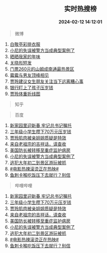 <div align="center"><h2>实时热搜榜</h2><h4>2024-02-12 14:12:01</h4></div>

> 微博  

1. [白敬亭彩排衣服](https://s.weibo.com/weibo?q=%E7%99%BD%E6%95%AC%E4%BA%AD%E5%BD%A9%E6%8E%92%E8%A1%A3%E6%9C%8D&t=31&band_rank=1&Refer=top)<br />
2. [小尼的失误被警方当成典型案例了](https://s.weibo.com/weibo?q=%23%E5%B0%8F%E5%B0%BC%E7%9A%84%E5%A4%B1%E8%AF%AF%E8%A2%AB%E8%AD%A6%E6%96%B9%E5%BD%93%E6%88%90%E5%85%B8%E5%9E%8B%E6%A1%88%E4%BE%8B%E4%BA%86%23&t=31&band_rank=2&Refer=top)<br />
3. [晒晒我家的年味](https://s.weibo.com/weibo?q=%23%E6%99%92%E6%99%92%E6%88%91%E5%AE%B6%E7%9A%84%E5%B9%B4%E5%91%B3%23&t=31&band_rank=3&Refer=top)<br />
4. [关晓彤短发](https://s.weibo.com/weibo?q=%23%E5%85%B3%E6%99%93%E5%BD%A4%E7%9F%AD%E5%8F%91%23&t=31&band_rank=4&Refer=top)<br />
5. [门票260元的山姆成南通最热景区](https://s.weibo.com/weibo?q=%23%E9%97%A8%E7%A5%A8260%E5%85%83%E7%9A%84%E5%B1%B1%E5%A7%86%E6%88%90%E5%8D%97%E9%80%9A%E6%9C%80%E7%83%AD%E6%99%AF%E5%8C%BA%23&t=31&band_rank=5&Refer=top)<br />
6. [霉霉与男友顶峰相见](https://s.weibo.com/weibo?q=%23%E9%9C%89%E9%9C%89%E4%B8%8E%E7%94%B7%E5%8F%8B%E9%A1%B6%E5%B3%B0%E7%9B%B8%E8%A7%81%23&t=31&band_rank=6&Refer=top)<br />
7. [贾玲建议女生朋友关注当下远离糟心事](https://s.weibo.com/weibo?q=%23%E8%B4%BE%E7%8E%B2%E5%BB%BA%E8%AE%AE%E5%A5%B3%E7%94%9F%E6%9C%8B%E5%8F%8B%E5%85%B3%E6%B3%A8%E5%BD%93%E4%B8%8B%E8%BF%9C%E7%A6%BB%E7%B3%9F%E5%BF%83%E4%BA%8B%23&t=31&band_rank=7&Refer=top)<br />
8. [银行盯上了孩子压岁钱](https://s.weibo.com/weibo?q=%23%E9%93%B6%E8%A1%8C%E7%9B%AF%E4%B8%8A%E4%BA%86%E5%AD%A9%E5%AD%90%E5%8E%8B%E5%B2%81%E9%92%B1%23&t=31&band_rank=8&Refer=top)<br />
9. [贾玲体重折线图](https://s.weibo.com/weibo?q=%23%E8%B4%BE%E7%8E%B2%E4%BD%93%E9%87%8D%E6%8A%98%E7%BA%BF%E5%9B%BE%23&t=31&band_rank=9&Refer=top)<br />

> 知乎  


> 百度  

1. [新家园里迎新春 牢记总书记嘱托](https://www.baidu.com/s?wd=%E6%96%B0%E5%AE%B6%E5%9B%AD%E9%87%8C%E8%BF%8E%E6%96%B0%E6%98%A5+%E7%89%A2%E8%AE%B0%E6%80%BB%E4%B9%A6%E8%AE%B0%E5%98%B1%E6%89%98&sa=fyb_news&rsv_dl=fyb_news)<br />
2. [三年级小学生攒下70万元压岁钱](https://www.baidu.com/s?wd=%E4%B8%89%E5%B9%B4%E7%BA%A7%E5%B0%8F%E5%AD%A6%E7%94%9F%E6%94%92%E4%B8%8B70%E4%B8%87%E5%85%83%E5%8E%8B%E5%B2%81%E9%92%B1&sa=fyb_news&rsv_dl=fyb_news)<br />
3. [贾玲肌肉被亲姐姐质疑是特效](https://www.baidu.com/s?wd=%E8%B4%BE%E7%8E%B2%E8%82%8C%E8%82%89%E8%A2%AB%E4%BA%B2%E5%A7%90%E5%A7%90%E8%B4%A8%E7%96%91%E6%98%AF%E7%89%B9%E6%95%88&sa=fyb_news&rsv_dl=fyb_news)<br />
4. [来自老祖宗的吉祥话，请查收](https://www.baidu.com/s?wd=%E6%9D%A5%E8%87%AA%E8%80%81%E7%A5%96%E5%AE%97%E7%9A%84%E5%90%89%E7%A5%A5%E8%AF%9D%EF%BC%8C%E8%AF%B7%E6%9F%A5%E6%94%B6&sa=fyb_news&rsv_dl=fyb_news)<br />
5. [美国防长被转移至重症监护病房](https://www.baidu.com/s?wd=%E7%BE%8E%E5%9B%BD%E9%98%B2%E9%95%BF%E8%A2%AB%E8%BD%AC%E7%A7%BB%E8%87%B3%E9%87%8D%E7%97%87%E7%9B%91%E6%8A%A4%E7%97%85%E6%88%BF&sa=fyb_news&rsv_dl=fyb_news)<br />
6. [小尼的失误被警方当成典型案例了](https://www.baidu.com/s?wd=%E5%B0%8F%E5%B0%BC%E7%9A%84%E5%A4%B1%E8%AF%AF%E8%A2%AB%E8%AD%A6%E6%96%B9%E5%BD%93%E6%88%90%E5%85%B8%E5%9E%8B%E6%A1%88%E4%BE%8B%E4%BA%86&sa=fyb_news&rsv_dl=fyb_news)<br />
7. [逃犯大年初二到景区游玩被抓](https://www.baidu.com/s?wd=%E9%80%83%E7%8A%AF%E5%A4%A7%E5%B9%B4%E5%88%9D%E4%BA%8C%E5%88%B0%E6%99%AF%E5%8C%BA%E6%B8%B8%E7%8E%A9%E8%A2%AB%E6%8A%93&sa=fyb_news&rsv_dl=fyb_news)<br />
8. [#电影热辣滚烫正在热映#](https://www.baidu.com/s?wd=%23%E7%94%B5%E5%BD%B1%E7%83%AD%E8%BE%A3%E6%BB%9A%E7%83%AB%E6%AD%A3%E5%9C%A8%E7%83%AD%E6%98%A0%23&sa=fyb_news&rsv_dl=fyb_news)<br />
9. [鱼刺卡喉吃饭压下去就行？别信](https://www.baidu.com/s?wd=%E9%B1%BC%E5%88%BA%E5%8D%A1%E5%96%89%E5%90%83%E9%A5%AD%E5%8E%8B%E4%B8%8B%E5%8E%BB%E5%B0%B1%E8%A1%8C%EF%BC%9F%E5%88%AB%E4%BF%A1&sa=fyb_news&rsv_dl=fyb_news)<br />

> 哔哩哔哩  

1. [新家园里迎新春 牢记总书记嘱托](https://www.baidu.com/s?wd=%E6%96%B0%E5%AE%B6%E5%9B%AD%E9%87%8C%E8%BF%8E%E6%96%B0%E6%98%A5+%E7%89%A2%E8%AE%B0%E6%80%BB%E4%B9%A6%E8%AE%B0%E5%98%B1%E6%89%98&sa=fyb_news&rsv_dl=fyb_news)<br />
2. [三年级小学生攒下70万元压岁钱](https://www.baidu.com/s?wd=%E4%B8%89%E5%B9%B4%E7%BA%A7%E5%B0%8F%E5%AD%A6%E7%94%9F%E6%94%92%E4%B8%8B70%E4%B8%87%E5%85%83%E5%8E%8B%E5%B2%81%E9%92%B1&sa=fyb_news&rsv_dl=fyb_news)<br />
3. [贾玲肌肉被亲姐姐质疑是特效](https://www.baidu.com/s?wd=%E8%B4%BE%E7%8E%B2%E8%82%8C%E8%82%89%E8%A2%AB%E4%BA%B2%E5%A7%90%E5%A7%90%E8%B4%A8%E7%96%91%E6%98%AF%E7%89%B9%E6%95%88&sa=fyb_news&rsv_dl=fyb_news)<br />
4. [来自老祖宗的吉祥话，请查收](https://www.baidu.com/s?wd=%E6%9D%A5%E8%87%AA%E8%80%81%E7%A5%96%E5%AE%97%E7%9A%84%E5%90%89%E7%A5%A5%E8%AF%9D%EF%BC%8C%E8%AF%B7%E6%9F%A5%E6%94%B6&sa=fyb_news&rsv_dl=fyb_news)<br />
5. [美国防长被转移至重症监护病房](https://www.baidu.com/s?wd=%E7%BE%8E%E5%9B%BD%E9%98%B2%E9%95%BF%E8%A2%AB%E8%BD%AC%E7%A7%BB%E8%87%B3%E9%87%8D%E7%97%87%E7%9B%91%E6%8A%A4%E7%97%85%E6%88%BF&sa=fyb_news&rsv_dl=fyb_news)<br />
6. [小尼的失误被警方当成典型案例了](https://www.baidu.com/s?wd=%E5%B0%8F%E5%B0%BC%E7%9A%84%E5%A4%B1%E8%AF%AF%E8%A2%AB%E8%AD%A6%E6%96%B9%E5%BD%93%E6%88%90%E5%85%B8%E5%9E%8B%E6%A1%88%E4%BE%8B%E4%BA%86&sa=fyb_news&rsv_dl=fyb_news)<br />
7. [逃犯大年初二到景区游玩被抓](https://www.baidu.com/s?wd=%E9%80%83%E7%8A%AF%E5%A4%A7%E5%B9%B4%E5%88%9D%E4%BA%8C%E5%88%B0%E6%99%AF%E5%8C%BA%E6%B8%B8%E7%8E%A9%E8%A2%AB%E6%8A%93&sa=fyb_news&rsv_dl=fyb_news)<br />
8. [#电影热辣滚烫正在热映#](https://www.baidu.com/s?wd=%23%E7%94%B5%E5%BD%B1%E7%83%AD%E8%BE%A3%E6%BB%9A%E7%83%AB%E6%AD%A3%E5%9C%A8%E7%83%AD%E6%98%A0%23&sa=fyb_news&rsv_dl=fyb_news)<br />
9. [鱼刺卡喉吃饭压下去就行？别信](https://www.baidu.com/s?wd=%E9%B1%BC%E5%88%BA%E5%8D%A1%E5%96%89%E5%90%83%E9%A5%AD%E5%8E%8B%E4%B8%8B%E5%8E%BB%E5%B0%B1%E8%A1%8C%EF%BC%9F%E5%88%AB%E4%BF%A1&sa=fyb_news&rsv_dl=fyb_news)<br />
